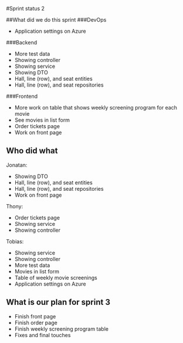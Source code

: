 #Sprint status 2

##What did we do this sprint
###DevOps
- Application settings on Azure

###Backend
- More test data
- Showing controller
- Showing service
- Showing DTO
- Hall, line (row), and seat entities
- Hall, line (row), and seat repositories

###Frontend
- More work on table that shows weekly screening program for each movie
- See movies in list form
- Order tickets page
- Work on front page

## Who did what
Jonatan:
- Showing DTO
- Hall, line (row), and seat entities
- Hall, line (row), and seat repositories
- Work on front page

Thony:
- Order tickets page
- Showing service
- Showing controller

Tobias:
- Showing service
- Showing controller
- More test data
- Movies in list form
- Table of weekly movie screenings
- Application settings on Azure

## What is our plan for sprint 3
- Finish front page
- Finish order page
- Finish weekly screening program table
- Fixes and final touches

